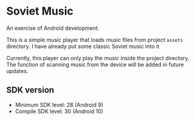 # Soviet Music
An exercise of Android development.

This is a simple music player that loads music files from project `assets` directory. I have already put some classic Soviet music into it

Currently, this player can only play the music inside the project directory. The function of scanning music from the device will be added in future updates.

## SDK version
- Minimum SDK level: 28 (Android 9)
- Compile SDK level: 30 (Android 10)
